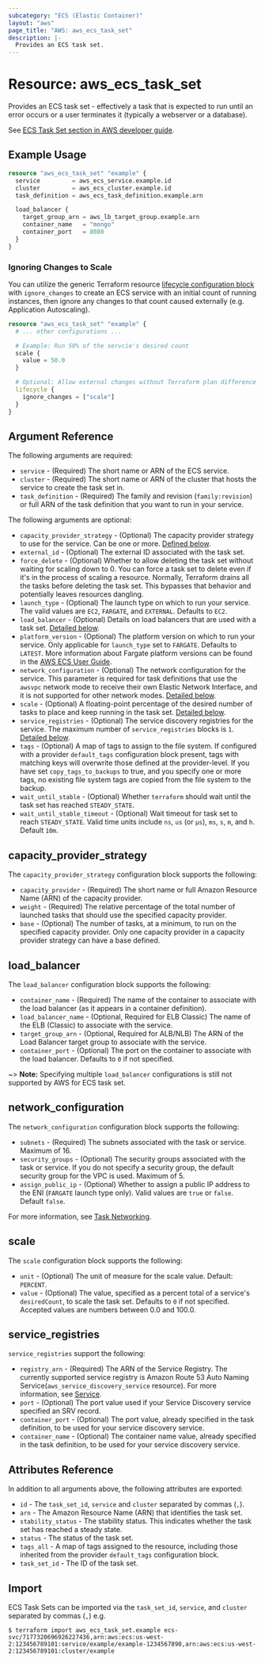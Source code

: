 ```yaml
---
subcategory: "ECS (Elastic Container)"
layout: "aws"
page_title: "AWS: aws_ecs_task_set"
description: |-
  Provides an ECS task set.
---
```


# Resource: aws_ecs_task_set

Provides an ECS task set - effectively a task that is expected to run until an error occurs or a user terminates it (typically a webserver or a database).

See [ECS Task Set section in AWS developer guide](https://docs.aws.amazon.com/AmazonECS/latest/developerguide/deployment-type-external.html).

## Example Usage

```terraform
resource "aws_ecs_task_set" "example" {
  service         = aws_ecs_service.example.id
  cluster         = aws_ecs_cluster.example.id
  task_definition = aws_ecs_task_definition.example.arn

  load_balancer {
    target_group_arn = aws_lb_target_group.example.arn
    container_name   = "mongo"
    container_port   = 8080
  }
}
```

### Ignoring Changes to Scale

You can utilize the generic Terraform resource [lifecycle configuration block](https://www.terraform.io/docs/configuration/meta-arguments/lifecycle.html) with `ignore_changes` to create an ECS service with an initial count of running instances, then ignore any changes to that count caused externally (e.g. Application Autoscaling).

```terraform
resource "aws_ecs_task_set" "example" {
  # ... other configurations ...

  # Example: Run 50% of the servcie's desired count
  scale {
    value = 50.0
  }

  # Optional: Allow external changes without Terraform plan difference
  lifecycle {
    ignore_changes = ["scale"]
  }
}
```

## Argument Reference

The following arguments are required:

* `service` - (Required) The short name or ARN of the ECS service.
* `cluster` - (Required) The short name or ARN of the cluster that hosts the service to create the task set in.
* `task_definition` - (Required) The family and revision (`family:revision`) or full ARN of the task definition that you want to run in your service.

The following arguments are optional:

* `capacity_provider_strategy` - (Optional) The capacity provider strategy to use for the service. Can be one or more.  [Defined below](#capacity_provider_strategy).
* `external_id` - (Optional) The external ID associated with the task set.
* `force_delete` - (Optional) Whether to allow deleting the task set without waiting for scaling down to 0. You can force a task set to delete even if it's in the process of scaling a resource. Normally, Terraform drains all the tasks before deleting the task set. This bypasses that behavior and potentially leaves resources dangling.
* `launch_type` - (Optional) The launch type on which to run your service. The valid values are `EC2`, `FARGATE`, and `EXTERNAL`. Defaults to `EC2`.
* `load_balancer` - (Optional) Details on load balancers that are used with a task set. [Detailed below](#load_balancer).
* `platform_version` - (Optional) The platform version on which to run your service. Only applicable for `launch_type` set to `FARGATE`. Defaults to `LATEST`. More information about Fargate platform versions can be found in the [AWS ECS User Guide](https://docs.aws.amazon.com/AmazonECS/latest/developerguide/platform_versions.html).
* `network_configuration` - (Optional) The network configuration for the service. This parameter is required for task definitions that use the `awsvpc` network mode to receive their own Elastic Network Interface, and it is not supported for other network modes. [Detailed below](#network_configuration).
* `scale` - (Optional) A floating-point percentage of the desired number of tasks to place and keep running in the task set. [Detailed below](#scale).
* `service_registries` - (Optional) The service discovery registries for the service. The maximum number of `service_registries` blocks is `1`. [Detailed below](#service_registries).
* `tags` - (Optional) A map of tags to assign to the file system. If configured with a provider `default_tags` configuration block present, tags with matching keys will overwrite those defined at the provider-level. If you have set `copy_tags_to_backups` to true, and you specify one or more tags, no existing file system tags are copied from the file system to the backup.
* `wait_until_stable` - (Optional) Whether `terraform` should wait until the task set has reached `STEADY_STATE`.
* `wait_until_stable_timeout` - (Optional) Wait timeout for task set to reach `STEADY_STATE`. Valid time units include `ns`, `us` (or `µs`), `ms`, `s`, `m`, and `h`. Default `10m`.

## capacity_provider_strategy

The `capacity_provider_strategy` configuration block supports the following:

* `capacity_provider` - (Required) The short name or full Amazon Resource Name (ARN) of the capacity provider.
* `weight` - (Required) The relative percentage of the total number of launched tasks that should use the specified capacity provider.
* `base` - (Optional) The number of tasks, at a minimum, to run on the specified capacity provider. Only one capacity provider in a capacity provider strategy can have a base defined.

## load_balancer

The `load_balancer` configuration block supports the following:

* `container_name` - (Required) The name of the container to associate with the load balancer (as it appears in a container definition).
* `load_balancer_name` - (Optional, Required for ELB Classic) The name of the ELB (Classic) to associate with the service.
* `target_group_arn` - (Optional, Required for ALB/NLB) The ARN of the Load Balancer target group to associate with the service.
* `container_port` - (Optional) The port on the container to associate with the load balancer. Defaults to `0` if not specified.

~> **Note:** Specifying multiple `load_balancer` configurations is still not supported by AWS for ECS task set.

## network_configuration

The `network_configuration` configuration block supports the following:

* `subnets` - (Required) The subnets associated with the task or service. Maximum of 16.
* `security_groups` - (Optional) The security groups associated with the task or service. If you do not specify a security group, the default security group for the VPC is used. Maximum of 5.
* `assign_public_ip` - (Optional) Whether to assign a public IP address to the ENI (`FARGATE` launch type only). Valid values are `true` or `false`. Default `false`.

For more information, see [Task Networking](https://docs.aws.amazon.com/AmazonECS/latest/developerguide/task-networking.html).

## scale

The `scale` configuration block supports the following:

* `unit` - (Optional) The unit of measure for the scale value. Default: `PERCENT`.
* `value` - (Optional) The value, specified as a percent total of a service's `desiredCount`, to scale the task set. Defaults to `0` if not specified. Accepted values are numbers between 0.0 and 100.0.

## service_registries

`service_registries` support the following:

* `registry_arn` - (Required) The ARN of the Service Registry. The currently supported service registry is Amazon Route 53 Auto Naming Service(`aws_service_discovery_service` resource). For more information, see [Service](https://docs.aws.amazon.com/Route53/latest/APIReference/API_autonaming_Service.html).
* `port` - (Optional) The port value used if your Service Discovery service specified an SRV record.
* `container_port` - (Optional) The port value, already specified in the task definition, to be used for your service discovery service.
* `container_name` - (Optional) The container name value, already specified in the task definition, to be used for your service discovery service.

## Attributes Reference

In addition to all arguments above, the following attributes are exported:

* `id` - The `task_set_id`, `service` and `cluster` separated by commas (`,`).
* `arn` - The Amazon Resource Name (ARN) that identifies the task set.
* `stability_status` - The stability status. This indicates whether the task set has reached a steady state.
* `status` - The status of the task set.
* `tags_all` - A map of tags assigned to the resource, including those inherited from the provider `default_tags` configuration block.
* `task_set_id` - The ID of the task set.

## Import

ECS Task Sets can be imported via the `task_set_id`, `service`, and `cluster` separated by commas (`,`) e.g.

```
$ terraform import aws_ecs_task_set.example ecs-svc/7177320696926227436,arn:aws:ecs:us-west-2:123456789101:service/example/example-1234567890,arn:aws:ecs:us-west-2:123456789101:cluster/example
```
